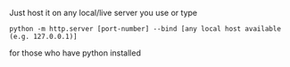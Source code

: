 Just host it on any local/live server you use or type
 ```
python -m http.server [port-number] --bind [any local host available (e.g. 127.0.0.1)]
```
for those who have python installed

